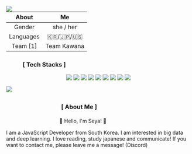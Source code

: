 <a href="https://www.youtube.com/watch?v=D0ehC_8sQuU"><img align="left" src="https://cdn.discordapp.com/attachments/644776656203939850/879624289052135484/68747470733a2f2f692e696d6775722e636f6d2f394e757a5558612e676966.gif"/></a>

|About|Me|
|:--:|:--:|
|Gender|she / her|
|Languages|🇰🇷/🇯🇵/🇺🇸|
|Team [1]|Team Kawana|


### ㅤㅤㅤ[ Tech Stacks ]
<div align=center>

<a target="_blank"><img src="https://img.shields.io/badge/JavaScript-F7DF1E?style=flat-square&logo=JavaScript&logoColor=white"/></a>
<a target="_blank"><img src="https://img.shields.io/badge/Node.js-339933?style=flat-square&logo=Node.js&logoColor=white"/></a>
<a target="_blank"><img src="https://img.shields.io/badge/Pug-A86454?style=flat-square&logo=Pug&logoColor=white"/></a>
<a target="_blank"><img src="https://img.shields.io/badge/React.js-61DAFB?style=flat-square&logo=React&logoColor=white"/></a>
<a target="_blank"><img src="https://img.shields.io/badge/Vue.js-4FC08D?style=flat-square&logo=Vue.js&logoColor=white"/></a>
<a target="_blank"><img src="https://img.shields.io/badge/HTML5-E34F26?style=flat-square&logo=HTML5&logoColor=white"/></a>
<a target="_blank"><img src="https://img.shields.io/badge/CSS3-1572B6?style=flat-square&logo=CSS3&logoColor=white"/></a>
<a target="_blank"><img src="https://img.shields.io/badge/TypeScript-3178C6?style=flat-square&logo=TypeScript&logoColor=white"/></a>
<a target="_blank"><img src="https://img.shields.io/badge/Python-3776AB?style=flat-square&logo=Python&logoColor=white"/></a>
 
</div>

<!-- 
## ㅤㅤㅤLanguages
<code><img height="20" src="https://raw.githubusercontent.com/devicons/devicon/master/icons/html5/html5-plain.svg"></code>
<code><img height="20" src="https://raw.githubusercontent.com/devicons/devicon/master/icons/css3/css3-plain.svg"></code>
<code><img height="20" src="https://raw.githubusercontent.com/github/explore/80688e429a7d4ef2fca1e82350fe8e3517d3494d/topics/sass/sass.png"></code>
<code><img height="20" src="https://raw.githubusercontent.com/github/explore/80688e429a7d4ef2fca1e82350fe8e3517d3494d/topics/typescript/typescript.png"></code>
<code><img height="20" src="https://raw.githubusercontent.com/github/explore/80688e429a7d4ef2fca1e82350fe8e3517d3494d/topics/javascript/javascript.png"></code>
<code><img height="20" src="https://raw.githubusercontent.com/github/explore/80688e429a7d4ef2fca1e82350fe8e3517d3494d/topics/nodejs/nodejs.png"></code>
<code><img height="20" src="https://raw.githubusercontent.com/github/explore/80688e429a7d4ef2fca1e82350fe8e3517d3494d/topics/python/python.png"></code>
<code><img height="20" src="https://img1.daumcdn.net/thumb/R800x0/?scode=mtistory2&fname=https%3A%2F%2Fblog.kakaocdn.net%2Fdn%2FbpafGX%2FbtqAz6ylOgP%2Fr8wdLnszJE8jnS2kkgvzAK%2Fimg.png"></code>
<code><img height="20" src="https://upload.wikimedia.org/wikipedia/commons/thumb/0/06/Kotlin_Icon.svg/1200px-Kotlin_Icon.svg.png"></code>
<code><img height="20" src="https://raw.githubusercontent.com/github/explore/80688e429a7d4ef2fca1e82350fe8e3517d3494d/topics/react/react.png"></code>
<code><img height="20" src="https://raw.githubusercontent.com/github/explore/80688e429a7d4ef2fca1e82350fe8e3517d3494d/topics/vue/vue.png"></code>
<code><img height="20" src="https://raw.githubusercontent.com/vscode-icons/vscode-icons/master/icons/file_type_pug.svg"></code> -->

<a href="https://discord.com/users/585019634835783700"><img align="left" src="https://lanyard-profile-readme.vercel.app/api/585019634835783700?bg=2E3440&animated=true&hideBadges=true&borderRadius=0px&idleMessage=❤  ! Welcome to my GitHub ! ❤"/></a>ㅤ<!-- &borderRadius=3px -->



### ㅤㅤㅤㅤㅤㅤㅤㅤㅤㅤ[ About Me ]
 ㅤㅤㅤㅤㅤㅤㅤㅤㅤㅤㅤ 🤍 Hello, I'm Seya! 🤍

I am a JavaScript Developer from South Korea.
I am interested in big data and deep learning. I love reading, study japanese and communicate!
If you want to contact me, please leave me a message! (Discord)
<!-- ICON: https://simpleicons.org -->

<!-- [![SeyaWhy's GitHub stats](https://github-readme-stats.vercel.app/api?username=seyawhy&theme=nord&count_private=true&show_icons=true&include_all_commits=boolean&hide_border=2E3440&line_height=28&custom_title=냥)](https://github.com/SeyaWhy)
 -->

<!-- Storage: https://m.blog.naver.com/599460/221829044416 -->

